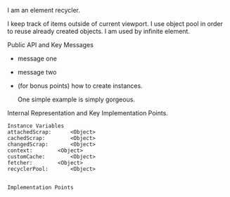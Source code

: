 I am an element recycler.

I keep track of items outside of current viewport. I use object pool in order to reuse already created objects.
I am used by infinite element.

Public API and Key Messages

- message one   
- message two 
- (for bonus points) how to create instances.

   One simple example is simply gorgeous.
 
Internal Representation and Key Implementation Points.

    Instance Variables
	attachedScrap:		<Object>
	cachedScrap:		<Object>
	changedScrap:		<Object>
	context:		<Object>
	customCache:		<Object>
	fetcher:		<Object>
	recyclerPool:		<Object>


    Implementation Points